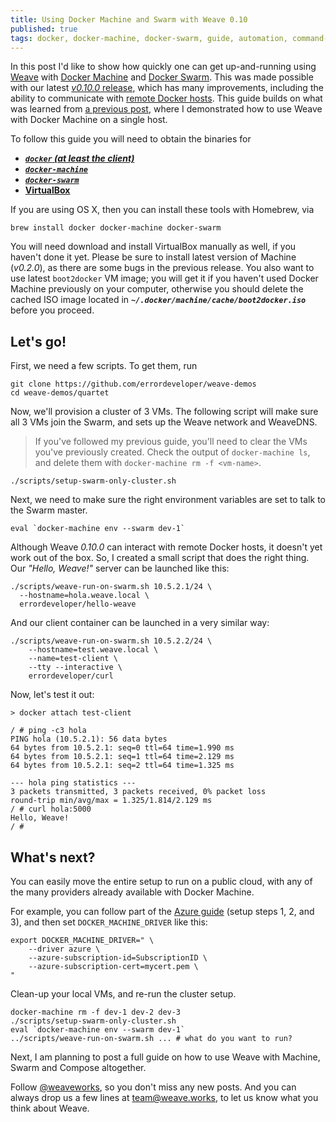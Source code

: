 ```yaml
---
title: Using Docker Machine and Swarm with Weave 0.10
published: true
tags: docker, docker-machine, docker-swarm, guide, automation, command-line
---
```


In this post I'd like to show how quickly one can get up-and-running using [Weave](https://github.com/weaveworks/weave/) with [Docker Machine](https://github.com/docker/machine/) and [Docker Swarm](https://github.com/docker/swarm). This was made possible with our latest [_v0.10.0_ release](https://github.com/weaveworks/weave/releases/tag/v0.10.0), which has many improvements, including the ability to communicate with [remote Docker hosts](http://weaveblog.com/2015/04/20/remote-weaving-with-0-10/). This guide builds on what was learned from [a previous post](http://blog.weave.works/2015/04/22/using-docker-machine-with-weave-0-10/), where I demonstrated how to use Weave with Docker Machine on a single host.

To follow this guide you will need to obtain the binaries for

- [***`docker` (at least the client)***](https://docs.docker.com/installation/#installation)
- [***`docker-machine`***](http://docs.docker.com/machine/#installation)
- [***`docker-swarm`***](http://docs.docker.com/swarm/#installation)
- [**VirtualBox**](https://www.virtualbox.org/wiki/Downloads)

If you are using OS X, then you can install these tools with Homebrew, via

    brew install docker docker-machine docker-swarm

You will need download and install VirtualBox manually as well, if you haven't done it yet. Please be sure to install latest version of Machine (_v0.2.0_), as there are some bugs in the previous release. You also want to use latest `boot2docker` VM image; you will get it if you haven't used Docker Machine previously on your computer, otherwise you should delete the cached ISO image located in ***`~/.docker/machine/cache/boot2docker.iso`*** before you proceed.

## Let's go!

First, we need a few scripts. To get them, run

    git clone https://github.com/errordeveloper/weave-demos
    cd weave-demos/quartet

Now, we'll provision a cluster of 3 VMs. The following script will make sure all 3 VMs join the Swarm, and sets up the Weave network and WeaveDNS.

> If you've followed my previous guide, you'll need to clear the VMs you've previously created. Check the output of `docker-machine ls`, and delete them with `docker-machine rm -f <vm-name>`.

    ./scripts/setup-swarm-only-cluster.sh

Next, we need to make sure the right environment variables are set to talk to the Swarm master.

    eval `docker-machine env --swarm dev-1`

Although Weave _0.10.0_ can interact with remote Docker hosts, it doesn't yet work out of the box. So, I created a small script that does the right thing. Our _"Hello, Weave!"_ server can be launched like this:

    ./scripts/weave-run-on-swarm.sh 10.5.2.1/24 \
      --hostname=hola.weave.local \
      errordeveloper/hello-weave

And our client container can be launched in a very similar way:

    ./scripts/weave-run-on-swarm.sh 10.5.2.2/24 \
        --hostname=test.weave.local \
        --name=test-client \
        --tty --interactive \
        errordeveloper/curl

Now, let's test it out:

    > docker attach test-client
    
    / # ping -c3 hola
    PING hola (10.5.2.1): 56 data bytes
    64 bytes from 10.5.2.1: seq=0 ttl=64 time=1.990 ms
    64 bytes from 10.5.2.1: seq=1 ttl=64 time=2.129 ms
    64 bytes from 10.5.2.1: seq=2 ttl=64 time=1.325 ms

    --- hola ping statistics ---
    3 packets transmitted, 3 packets received, 0% packet loss
    round-trip min/avg/max = 1.325/1.814/2.129 ms
    / # curl hola:5000
    Hello, Weave!
    / # 

## What's next?

You can easily move the entire setup to run on a public cloud, with any of the many providers already available with Docker Machine.

For example, you can follow part of the [Azure guide](https://azure.microsoft.com/en-us/documentation/articles/virtual-machines-docker-machine/#create-the-certificate-and-key-files-for-docker-machine-and-azure) (setup steps 1, 2, and 3), and then set `DOCKER_MACHINE_DRIVER` like this:

    export DOCKER_MACHINE_DRIVER=" \
        --driver azure \
        --azure-subscription-id=SubscriptionID \
        --azure-subscription-cert=mycert.pem \
    "

Clean-up your local VMs, and re-run the cluster setup.

    docker-machine rm -f dev-1 dev-2 dev-3
    ./scripts/setup-swarm-only-cluster.sh
    eval `docker-machine env --swarm dev-1`
    ../scripts/weave-run-on-swarm.sh ... # what do you want to run?

Next, I am planning to post a full guide on how to use Weave with Machine, Swarm and Compose altogether.

Follow [@weaveworks](https://twitter.com/weaveworks), so you don't miss any new posts. And you can always drop us a few lines at [team@weave.works](mailto:team@weave.works), to let us know what you think about Weave.